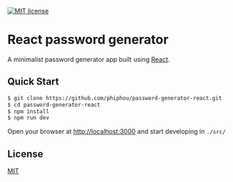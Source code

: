 [![MIT license](https://img.shields.io/github/license/mashape/apistatus.svg?maxAge=2592000)](http://opensource.org/licenses/MIT)

# React password generator

A minimalist password generator app built using [React](https://reactjs.org/).

## Quick Start

```bash
$ git clone https://github.com/phiphou/password-generator-react.git
$ cd password-generator-react
$ npm install
$ npm run dev
```

Open your browser at [http://localhost:3000](http://localhost:3000) and start developing in `./src/`

## License

[MIT](https://opensource.org/licenses/MIT)
